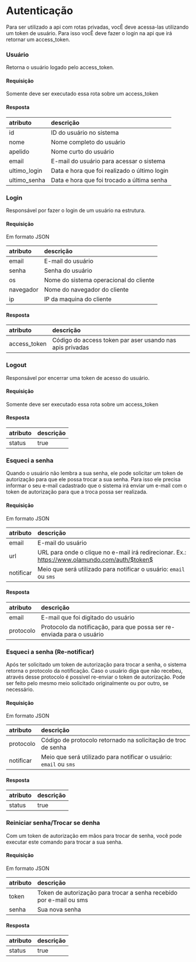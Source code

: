 # Autenticação

Para ser utilizado a api com rotas privadas, vocÊ deve acessa-las utilizando um token de usuário. 
Para isso vocÊ deve fazer o login na api que irá retornar um access_token.

### Usuário

<api method="get" uri="/auth/usuario" />

Retorna o usuário logado pelo access_token.

#### Requisição

Somente deve ser executado essa rota sobre um access_token <Badge text="auth" type="error"/>

#### Resposta

| atributo     | descrição                                    |
|:-------------|:---------------------------------------------|
| id | ID do usuário no sistema                               |
| nome | Nome completo do usuário                             |
| apelido | Nome curto do usuário                             |
| email | E-mail do usuário para acessar o sistema            |
| ultimo_login | Data e hora que foi realizado o último login |
| ultimo_senha | Data e hora que foi trocado a última senha   |


### Login

<api method="post" uri="/auth/login" />

Responsável por fazer o login de um usuário na estrutura.

#### Requisição

Em formato JSON

| atributo  | descrição                                     |
|:----------|:----------------------------------------------|
| email     | E-mail do usuário <Badge text="obrigatório"/> |
| senha     | Senha do usuário <Badge text="obrigatório"/>  |
| os        | Nome do sistema operacional do cliente        |
| navegador | Nome do navegador do cliente                  |
| ip        | IP da maquina do cliente                      |

#### Resposta

| atributo     | descrição                                                |
|:-------------|:---------------------------------------------------------|
| access_token | Código do access token par aser usando nas apis privadas |


### Logout

<api method="post" uri="/auth/logout" />

Responsável por encerrar uma token de acesso do usuário.

#### Requisição

Somente deve ser executado essa rota sobre um access_token <Badge text="auth" type="error"/>

#### Resposta

| atributo     | descrição                                                |
|:-------------|:---------------------------------------------------------|
| status       | true                                                     |


### Esqueci a senha

<api method="post" uri="/auth/esqueci-senha" />

Quando o usuário não lembra a sua senha, ele pode solicitar um token de autorização para que ele possa trocar a sua senha.
Para isso ele precisa informar o seu e-mail cadastrado que o sistema irá enviar um e-mail com o token de autorização para que a troca possa ser realizada.

#### Requisição

Em formato JSON

| atributo  | descrição                                     |
|:----------|:----------------------------------------------|
| email     | E-mail do usuário <Badge text="obrigatório"/> |
| url       | URL para onde o clique no e-mail irá redirecionar. Ex.: https://www.olamundo.com/auth/$token$ <Badge text="obrigatório"/>  |
| notificar | Meio que será utilizado para notificar o usuário: `email` ou `sms`  |

#### Resposta

| atributo     | descrição                                                              |
|:-------------|:-----------------------------------------------------------------------|
| email        | E-mail que foi digitado do usuário                                     |
| protocolo    | Protocolo da notificação, para que possa ser re-enviada para o usuário |


### Esqueci a senha (Re-notificar)

<api method="post" uri="/auth/esqueci-senha/notificar" />

Após ter solicitado um token de autorização para trocar a senha, o sistema retorna o protocolo da notificação. Caso o usuário diga que não recebeu, através desse protocolo é possivel re-enviar o token de autorização. Pode ser feito pelo mesmo meio solicitado originalmente ou por outro, se necessário.

#### Requisição

Em formato JSON

| atributo  | descrição                                                                                 |
|:----------|:------------------------------------------------------------------------------------------|
| protocolo | Código de protocolo retornado na solicitação de troc de senha <Badge text="obrigatório"/> |
| notificar | Meio que será utilizado para notificar o usuário: `email` ou `sms`                        |

#### Resposta

| atributo     | descrição                                                              |
|:-------------|:-----------------------------------------------------------------------|
| status       | true                                                                   |

### Reiniciar senha/Trocar se denha

<api method="post" uri="/auth/reiniciar-senha" />

Com um token de autorização em mãos para trocar de senha, você pode executar este comando para trocar a sua senha.

#### Requisição

Em formato JSON

| atributo  | descrição                                                                                       |
|:----------|:------------------------------------------------------------------------------------------------|
| token     | Token de autorização para trocar a senha recebido por e-mail ou sms <Badge text="obrigatório"/> |
| senha     | Sua nova senha <Badge text="obrigatório"/>                                                      |

#### Resposta

| atributo     | descrição                                                              |
|:-------------|:-----------------------------------------------------------------------|
| status       | true                                                                   |
